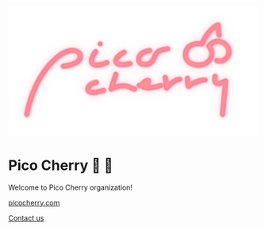 ![Pico Cherry Logo](./Logo512.png)

# Pico Cherry 🤏 🍒

Welcome to Pico Cherry organization!

[picocherry.com](https://picocherry.com)  

[Contact us](mailto:hi@picocherry.com)
